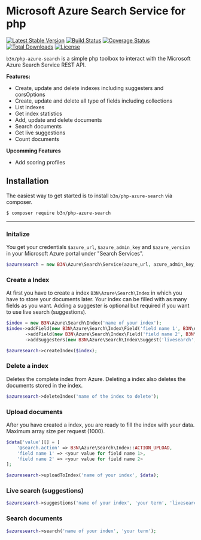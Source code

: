 # Microsoft Azure Search Service for php
[![Latest Stable Version](https://poser.pugx.org/b3n/php-azure-search/v/stable)](https://packagist.org/packages/b3n/php-azure-search)
[![Build Status](https://travis-ci.com/benjaminhirsch/azure-search-php.svg?branch=master)](http://travis-ci.org/b3n/php-azure-search)
[![Coverage Status](https://coveralls.io/repos/github/benjaminhirsch/azure-search-php/badge.svg?branch=master)](https://coveralls.io/github/benjaminhirsch/azure-search-php?branch=master)
[![Total Downloads](https://poser.pugx.org/b3n/php-azure-search/downloads)](https://packagist.org/packages/b3n/php-azure-search)
[![License](https://poser.pugx.org/b3n/php-azure-search/license)](https://packagist.org/packages/b3n/php-azure-search)

`b3n/php-azure-search` is a simple php toolbox to interact with the Microsoft Azure Search Service REST API.

**Features:**
- Create, update and delete indexes including suggesters and corsOptions
- Create, update and delete all type of fields including collections
- List indexes
- Get index statistics
- Add, update and delete documents
- Search documents
- Get live suggestions
- Count documents

 **Upcomming Features**
 * Add scoring profiles

## Installation
The easiest way to get started is to install `b3n/php-azure-search` via composer.
```bash
$ composer require b3n/php-azure-search
```
---

### Initalize
You get your credentials `$azure_url`, `$azure_admin_key` and `$azure_version` in your Microsoft Azure portal under "Search Services".
```php
$azuresearch = new B3N\Azure\Search\Service(azure_url, azure_admin_key, azure_version);
```

### Create a Index
At first you have to create a index `B3N\Azure\Search\Index` in which you have to store your documents later. Your index can be filled with as many fields as you want. Adding a suggester is optional but required if you want to use live search (suggestions).

```php
$index = new B3N\Azure\Search\Index('name of your index');
$index->addField(new B3N\Azure\Search\Index\Field('field name 1', B3N\Azure\Search\Index\Field::TYPE_STRING, true))
       ->addField(new B3N\Azure\Search\Index\Field('field name 2', B3N\Azure\Search\Index\Field::TYPE_STRING))
       ->addSuggesters(new B3N\Azure\Search\Index\Suggest('livesearch', ['field name(s)']));

$azuresearch->createIndex($index);
```

### Delete a index
Deletes the complete index from Azure. Deleting a index also deletes the documents stored in the index.
```php
$azuresearch->deleteIndex('name of the index to delete');
```

### Upload documents
After you have created a index, you are ready to fill the index with your data. Maximum array size per request (1000).
```php
$data['value'][] = [
    '@search.action' => B3N\Azure\Search\Index::ACTION_UPLOAD,
    'field name 1' => <your value for field name 1>,
    'field name 2' => <your value for field name 2>
];

$azuresearch->uploadToIndex('name of your index', $data);
```

### Live search (suggestions)
```php
$azuresearch->suggestions('name of your index', 'your term', 'livesearch')
```

### Search documents
```php
$azuresearch->search('name of your index', 'your term');
```
